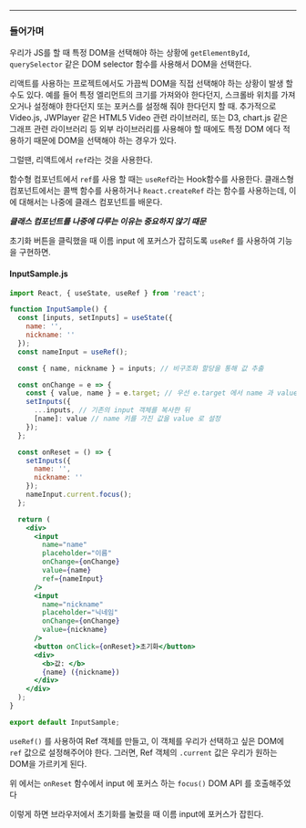 
---
### 들어가며

우리가 JS를 할 때 특정 DOM을 선택해야 하는 상황에 `getElementById`, `querySelector` 같은 DOM selector 함수를 사용해서 DOM을 선택한다.

리액트를 사용하는 프로젝트에서도 가끔씩 DOM을 직접 선택해야 하는 상황이 발생 할 수도 있다. 예를 들어 특정 엘리먼트의 크기를 가져와야 한다던지, 스크롤바 위치를 가져오거나 설정해야 한다던지 또는 포커스를 설정해 줘야 한다던지 할 때. 추가적으로 Video.js, JWPlayer 같은 HTML5 Video 관련 라이브러리, 또는 D3, chart.js 같은 그래프 관련 라이브러리 등 외부 라이브러리를 사용해야 할 때에도 특정 DOM 에다 적용하기 때문에 DOM을 선택해야 하는 경우가 있다.

그럴땐, 리액트에서 `ref`라는 것을 사용한다. 

함수형 컴포넌트에서 `ref`를 사용 할 때는 `useRef`라는 Hook함수를 사용한다. 클래스형 컴포넌트에서는 콜백 함수를 사용하거나 `React.createRef` 라는 함수를 사용하는데, 이에 대해서는 나중에 클래스 컴포넌트를 배운다.

***클래스 컴포넌트를 나중에 다루는 이유는 중요하지 않기 때문***

초기화 버튼을 클릭했을 때 이름 input 에 포커스가 잡히도록 `useRef` 를 사용하여 기능을 구현하면.

#### InputSample.js

```jsx
import React, { useState, useRef } from 'react';

function InputSample() {
  const [inputs, setInputs] = useState({
    name: '',
    nickname: ''
  });
  const nameInput = useRef();

  const { name, nickname } = inputs; // 비구조화 할당을 통해 값 추출

  const onChange = e => {
    const { value, name } = e.target; // 우선 e.target 에서 name 과 value 를 추출
    setInputs({
      ...inputs, // 기존의 input 객체를 복사한 뒤
      [name]: value // name 키를 가진 값을 value 로 설정
    });
  };

  const onReset = () => {
    setInputs({
      name: '',
      nickname: ''
    });
    nameInput.current.focus();
  };

  return (
    <div>
      <input
        name="name"
        placeholder="이름"
        onChange={onChange}
        value={name}
        ref={nameInput}
      />
      <input
        name="nickname"
        placeholder="닉네임"
        onChange={onChange}
        value={nickname}
      />
      <button onClick={onReset}>초기화</button>
      <div>
        <b>값: </b>
        {name} ({nickname})
      </div>
    </div>
  );
}

export default InputSample;
```

`useRef()` 를 사용하여 Ref 객체를 만들고, 이 객체를 우리가 선택하고 싶은 DOM에 `ref` 값으로 설정해주어야 한다. 그러면, Ref 객체의 `.current` 값은 우리가 원하는 DOM을 가르키게 된다.

위 에서는 `onReset` 함수에서 input 에 포커스 하는 `focus()` DOM API 를 호출해주었다

이렇게 하면 브라우저에서 초기화를 눌렀을 때 이름 input에 포커스가 잡힌다.